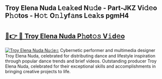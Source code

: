 ## Troy Elena Nuda L𝚎a𝚔ed N𝚞𝚍e - Part-JKZ Vi𝚍𝚎o P𝚑𝚘tos - H𝚘𝚝 O𝚗𝚕yf𝚊ns L𝚎a𝚔s pgmH4

# <h2><a href="http://kf2tdwf.oniu.top/?m=Troy+Elena+Nuda">🔗👉 🔴 Troy Elena Nuda P𝚑ot𝚘𝚜 V𝚒d𝚎o</a></h2>

[![Troy Elena Nuda Nu𝚍e𝚜](https://i.imgur.com/0qMVB7G.gif)](http://kf2tdwf.oniu.top/?m=Troy+Elena+Nuda)
Cybernetic performer and multimedia designer Troy Elena Nuda, celebrated for distributing dance and lifestyle inspiration through popular dance trends and brief videos. Outstanding producer Troy Elena Nuda, celebrated for their exceptional skills and accomplishments in bringing creative projects to life.  
